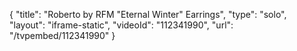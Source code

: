 {
    "title": "Roberto by RFM \"Eternal Winter\" Earrings",
    "type": "solo",
    "layout": "iframe-static",
    "videoId": "112341990",
    "url": "\/tvpembed\/112341990"
}